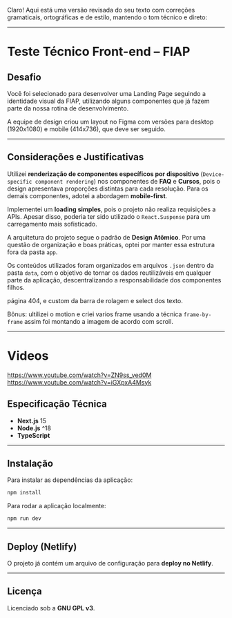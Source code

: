 Claro! Aqui está uma versão revisada do seu texto com correções gramaticais, ortográficas e de estilo, mantendo o tom técnico e direto:

---

# Teste Técnico Front-end – FIAP

## Desafio

Você foi selecionado para desenvolver uma Landing Page seguindo a identidade visual da FIAP, utilizando alguns componentes que já fazem parte da nossa rotina de desenvolvimento.

A equipe de design criou um layout no Figma com versões para desktop (1920x1080) e mobile (414x736), que deve ser seguido.

---

## Considerações e Justificativas

Utilizei **renderização de componentes específicos por dispositivo** (`Device-specific component rendering`) nos componentes de **FAQ** e **Cursos**, pois o design apresentava proporções distintas para cada resolução. Para os demais componentes, adotei a abordagem **mobile-first**.

Implementei um **loading simples**, pois o projeto não realiza requisições a APIs. Apesar disso, poderia ter sido utilizado o `React.Suspense` para um carregamento mais sofisticado.

A arquitetura do projeto segue o padrão de **Design Atômico**. Por uma questão de organização e boas práticas, optei por manter essa estrutura fora da pasta `app`.

Os conteúdos utilizados foram organizados em arquivos `.json` dentro da pasta `data`, com o objetivo de tornar os dados reutilizáveis em qualquer parte da aplicação, descentralizando a responsabilidade dos componentes filhos.

página 404, e custom da barra de rolagem e select dos texto.

Bônus: ultilizei o motion e criei varios frame usando a técnica `frame-by-frame` assim foi montando a imagem de acordo com scroll.

---

# Videos

https://www.youtube.com/watch?v=ZN9ss_ved0M
https://www.youtube.com/watch?v=iGXpxA4Msyk


## Especificação Técnica

* **Next.js** 15
* **Node.js** ^18
* **TypeScript**

---

## Instalação

Para instalar as dependências da aplicação:

```bash
npm install
```

Para rodar a aplicação localmente:

```bash
npm run dev
```

---

## Deploy (Netlify)

O projeto já contém um arquivo de configuração para **deploy no Netlify**.

---

## Licença

Licenciado sob a **GNU GPL v3**.
